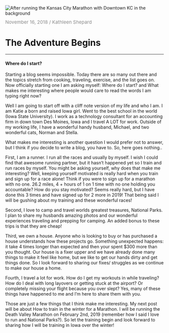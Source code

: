 <img style="max-width:100%; max-height: 450px" src="./assets/images/run/Kansas-City-Marathon-Finish.jpg" alt="After running the Kansas City Marathon with Downtown KC in the background" />

<div style="margin: 10px 0; color: #8c8c8c; font-size: 15px"><time itemprop="datePublished" datetime="2018-11-16">November 16, 2018</time> / Kathleen Shepard</div>

# The Adventure Begins
---

#### Where do I start?

Starting a blog seems impossible. Today there are so many out there and the topics stretch from cooking, traveling, exercise, and the list goes on. Now officially starting one I am asking myself: Where do I start? and What makes me interesting where people would care to read the words I am typing right now? 

Well I am going to start off with a cliff note version of my life and who I am. I am Katie a born and raised Iowa girl. Went to the best school in the world (Iowa State University). I work as a technology consultant for an accounting firm in down town Des Moines, Iowa and I travel A LOT for work. Outside of my working life, I have a wonderful handy husband, Michael, and two wonderful cats, Norman and Stella.

What makes me interesting is another question I would prefer not to answer, but I think if you decide to write a blog, you have to. So, here goes nothing..

First, I am a runner. I run all the races and usually by myself. I wish I could find that awesome running partner, but it hasn’t happened yet so I train and run races by myself. You might be asking yourself, why does that make me interesting? Well, keeping yourself motivated is really hard when you train and sign up for a race alone! Think if you were to sign up for a marathon with no one. 26.2 miles, 4 + hours of 1 on 1 time with no one holding you accountable? How do you stay motivated? Seems really hard, but I have done this 3 times and have signed up for 2 more in 2019! That being said I will be gushing about my training and these wonderful races!

Second, I love to camp and travel worlds greatest treasures, National Parks. I plan to share my husbands amazing photos and our wonderful experiences traveling and prepping for camping. An added bonus to these trips is that they are cheap!

Third, we own a house. Anyone who is looking to buy or has purchased a house understands how these projects go. Something unexpected happens: it take 4 times longer than expected and then your spent $300 more than you thought. Our house is a fixer upper and we have already done many things to make it feel like home, but we like to get our hands dirty and get things done. So I look forward to sharing our fixes/ struggles as we continue to make our house a home.

Fourth, I travel a lot for work. How do I get my workouts in while traveling? How do I deal with long layovers or getting stuck at the airport? Or completely missing your flight because you over slept? Yes, many of these things have happened to me and I’m here to share them with you.

Those are just a few things that I think make me interesting. My next post will be about How to train in the winter for a Marathon. I will be running the Death Valley Marathon on February 2nd, 2019 (remember how I said I love to run and National Parks?). So let the training begin and look forward to sharing how I will be training in Iowa over the winter!